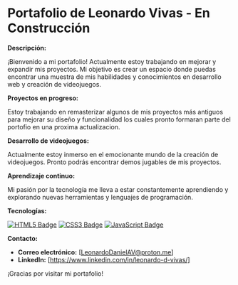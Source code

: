 # Portafolio de Leonardo Vivas - En Construcción

**Descripción:** 

¡Bienvenido a mi portafolio! Actualmente estoy trabajando en mejorar y expandir mis proyectos. Mi objetivo es crear un espacio donde puedas encontrar una muestra de mis habilidades y conocimientos en desarrollo web y creación de videojuegos.

**Proyectos en progreso:** 

Estoy trabajando en remasterizar algunos de mis proyectos más antiguos para mejorar su diseño y funcionalidad los cuales pronto formaran parte del portofio en una proxima actualizacion.

**Desarrollo de videojuegos:**  

Actualmente estoy inmerso en el emocionante mundo de la creación de videojuegos. Pronto podrás encontrar demos jugables de mis proyectos.

**Aprendizaje continuo:** 

Mi pasión por la tecnología me lleva a estar constantemente aprendiendo y explorando nuevas herramientas y lenguajes de programación.

**Tecnologías:**

[![HTML5 Badge](https://img.shields.io/badge/html5-%23E34F26B.svg?style=for-the-badge&logo=html5&logoColor=black)](https://developer.mozilla.org/en-US/docs/Web/HTML/Element/html)
[![CSS3 Badge](https://img.shields.io/badge/css3-%231572B6.svg?style=for-the-badge&logo=css3&logoColor=black)](https://developer.mozilla.org/en-US/docs/Web/CSS)
[![JavaScript Badge](https://img.shields.io/badge/javascript-%23323330.svg?style=for-the-badge&logo=javascript&logoColor=F7DF1E)](https://developer.mozilla.org/en-US/docs/Web/JavaScript/)

**Contacto:**

* **Correo electrónico:** [LeonardoDanielAV@proton.me]
* **LinkedIn:** [https://www.linkedin.com/in/leonardo-d-vivas/]

¡Gracias por visitar mi portafolio!
